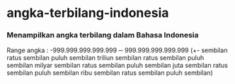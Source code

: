 # angka-terbilang-indonesia
### Menampilkan angka terbilang dalam Bahasa Indonesia  
Range angka : -999.999.999.999.999 ─ 999.999.999.999.999 (+- sembilan ratus sembilan puluh sembilan triliun sembilan ratus sembilan puluh sembilan milyar sembilan ratus sembilan puluh sembilan juta sembilan ratus sembilan puluh sembilan ribu sembilan ratus sembilan puluh sembilan)
